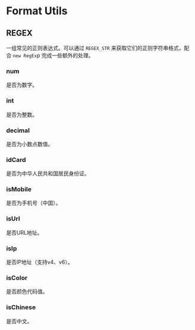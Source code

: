 # Format Utils

## REGEX

一组常见的正则表达式。可以通过 `REGEX_STR` 来获取它们的正则字符串格式，配合 `new RegEx`p 完成一些额外的处理。

### num

是否为数字。

### int

是否为整数。

### decimal

是否为小数点数值。

### idCard

是否为中华人民共和国居民身份证。

### isMobile

是否为手机号（中国）。

### isUrl

是否URL地址。

### isIp

是否IP地址（支持v4、v6）。

### isColor

是否颜色代码值。

### isChinese

是否中文。
